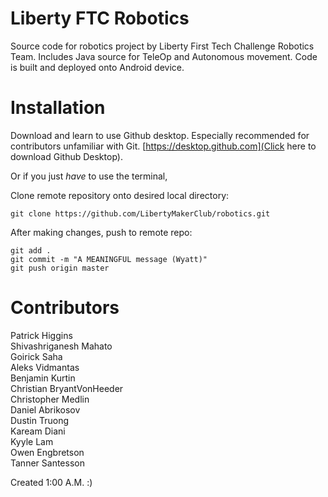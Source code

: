 # Liberty FTC Robotics
Source code for robotics project by Liberty First Tech Challenge Robotics Team. Includes Java source for TeleOp and Autonomous movement. Code is built and deployed onto Android device.

# Installation
Download and learn to use Github desktop. Especially recommended for contributors unfamiliar with Git. [https://desktop.github.com](Click here to download Github Desktop).

Or if you just <em>have</em> to use the terminal,

Clone remote repository onto desired local directory:

```
git clone https://github.com/LibertyMakerClub/robotics.git
```


After making changes, push to remote repo:

```
git add . 
git commit -m "A MEANINGFUL message (Wyatt)" 
git push origin master 
```

# Contributors
Patrick Higgins<br>
Shivashriganesh Mahato<br>
Goirick Saha<br>
Aleks Vidmantas<br>
Benjamin Kurtin<br>
Christian BryantVonHeeder<br>
Christopher Medlin<br>
Daniel Abrikosov<br>
Dustin Truong<br>
Kaream Diani<br>
Kyyle Lam<br>
Owen Engbretson<br>
Tanner Santesson<br>

Created 1:00 A.M. :)
